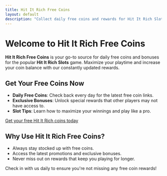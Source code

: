 ```yaml
---
title: Hit It Rich Free Coins
layout: default
description: "Collect daily free coins and rewards for Hit It Rich Slot Game. Stay up to date with the latest bonuses!"
---
```


# Welcome to Hit It Rich Free Coins

**Hit It Rich Free Coins** is your go-to source for daily free coins and bonuses for the popular **Hit It Rich Slots** game. Maximize your playtime and increase your coin balance with our constantly updated rewards.

## Get Your Free Coins Now

- **Daily Free Coins**: Check back every day for the latest free coin links.
- **Exclusive Bonuses**: Unlock special rewards that other players may not have access to.
- **Slot Tips**: Learn how to maximize your winnings and play like a pro.

[Get your free Hit It Rich coins today](https://bonuscollector.net/hititrichfreecoins)

## Why Use Hit It Rich Free Coins?

- Always stay stocked up with free coins.
- Access the latest promotions and exclusive bonuses.
- Never miss out on rewards that keep you playing for longer.

Check in with us daily to ensure you're not missing any free coin rewards!